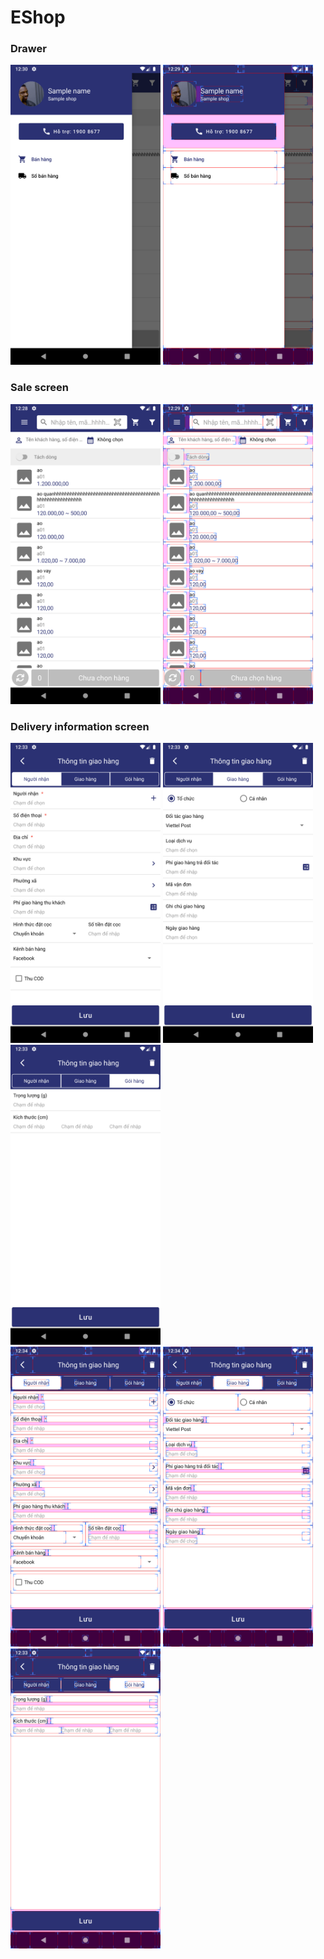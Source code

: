 # EShop
### Drawer
<img src="https://github.com/namdangdev267/fresher/blob/NCChinh/doc/drawer-raw.png?raw=true" width="240"/> <img src="https://github.com/namdangdev267/fresher/blob/NCChinh/doc/drawer-layout.png?raw=true" width="240"/>
### Sale screen
<img src="https://github.com/namdangdev267/fresher/blob/NCChinh/doc/sale-screen-raw.png?raw=true" width="240"/> <img src="https://github.com/namdangdev267/fresher/blob/NCChinh/doc/sale-screen-layout.png?raw=true" width="240"/>
### Delivery information screen
<img src="https://github.com/namdangdev267/fresher/blob/NCChinh/doc/ship-info-receiver-raw.png?raw=true" width="240"/> <img src="https://github.com/namdangdev267/fresher/blob/NCChinh/doc/ship-info-ship-raw.png?raw=true" width="240"/> <img src="https://github.com/namdangdev267/fresher/blob/NCChinh/doc/ship-info-package-raw.png?raw=true" width="240"/></br>
<img src="https://github.com/namdangdev267/fresher/blob/NCChinh/doc/ship-info-receiver-layout.png?raw=true" width="240"/> <img src="https://github.com/namdangdev267/fresher/blob/NCChinh/doc/ship-info-ship-layout.png?raw=true" width="240"/> <img src="https://github.com/namdangdev267/fresher/blob/NCChinh/doc/ship-info-package-layout.png?raw=true" width="240"/>
